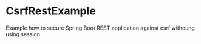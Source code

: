 CsrfRestExample
===============

Example how to secure Spring Boot REST application against csrf withoung using session

